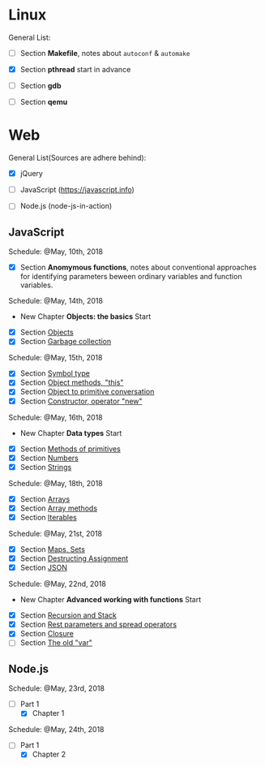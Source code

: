 # Linux

General List:

- [ ] Section **Makefile**, notes about `autoconf` & `automake`
- [x] Section **pthread** start in advance
- [ ] Section **gdb** 
- [ ] Section **qemu**



# Web

General List(Sources are adhere behind):

- [x] jQuery
- [ ] JavaScript (https://javascript.info)
- [ ] Node.js (node-js-in-action)


## JavaScript

Schedule: @May, 10th, 2018

- [x] Section **Anomymous functions**, notes about conventional approaches for identifying parameters beween ordinary variables and function variables.

Schedule: @May, 14th, 2018

- New Chapter **Objects: the basics** Start
- [x] Section [Objects](https://javascript.info/object)
- [x] Section [Garbage collection](https://javascript.info/garbage-collection)

Schedule: @May, 15th, 2018
- [x] Section [Symbol type](https://javascript.info/symbol)
- [x] Section [Object methods, "this"](https://javascript.info/object-methods)
- [x] Section [Object to primitive conversation](https://javascript.info/object-toprimitive)
- [x] Section [Constructor, operator "new"](https://javascript.info/constructor-new)

Schedule: @May, 16th, 2018

- New Chapter **Data types** Start
- [x] Section [Methods of primitives](https://javascript.info/primitives-methods)
- [x] Section [Numbers](https://javascript.info/number)
- [x] Section [Strings](https://javascript.info/string)

Schedule: @May, 18th, 2018

- [x] Section [Arrays](https://javascript.info/array)
- [x] Section [Array methods](https://javascript.info/array-methods)
- [x] Section [Iterables](https://javascript.info/iterable)

Schedule: @May, 21st, 2018

- [x] Section [Maps, Sets](https://javascript.info/map-set-weakmap-weakset)
- [x] Section [Destructing Assignment](https://javascript.info/destructuring-assignment)
- [x] Section [JSON](https://javascript.info/json)

Schedule: @May, 22nd, 2018
- New Chapter **Advanced working with functions** Start
- [x] Section [Recursion and Stack](https://javascript.info/recursion)
- [x] Section [Rest parameters and spread operators](https://javascript.info/rest-parameters-spread-operator)
- [x] Section [Closure](https://javascript.info/closure)
- [ ] Section [The old "var"](https://javascript.info/var)

## Node.js
Schedule: @May, 23rd, 2018
- [ ] Part 1
    - [x] Chapter 1

Schedule: @May, 24th, 2018
- [ ] Part 1
    - [x] Chapter 2    